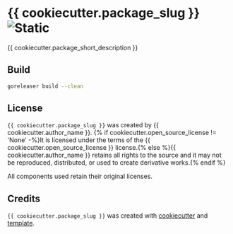 # {{ cookiecutter.package_slug }} ![Static](https://img.shields.io/badge/[[RND_DICEWARE_PL]]-[[RND_DICEWARE_PL]]-[[RND_CSS_COLOR]]?style=for-the-badge&labelColor=[[RND_CSS_COLOR]])

{{ cookiecutter.package_short_description }}

## Build

```bash
goreleaser build --clean
```

## License

`{{ cookiecutter.package_slug }}` was created by {{ cookiecutter.author_name }}. {% if cookiecutter.open_source_license != 'None' -%}It is licensed under the terms of the {{ cookiecutter.open_source_license }} license.{% else %}{{ cookiecutter.author_name }} retains all rights to the source and it may not be reproduced, distributed, or used to create derivative works.{% endif %}

All components used retain their original licenses.

## Credits

`{{ cookiecutter.package_slug }}` was created with [cookiecutter](https://cookiecutter.readthedocs.io/en/latest/) and [template](https://github.com/lukasz-lobocki/go-cookiecutter).

